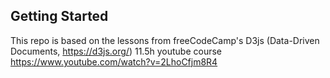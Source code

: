 ## Getting Started

This repo is based on the lessons from freeCodeCamp's D3js (Data-Driven Documents, https://d3js.org/) 11.5h youtube course https://www.youtube.com/watch?v=2LhoCfjm8R4
